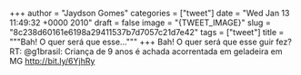 
+++
author = "Jaydson Gomes"
categories = ["tweet"]
date = "Wed Jan 13 11:49:32 +0000 2010"
draft = false
image = "{TWEET_IMAGE}"
slug = "8c238d60161e6198a29411537b7d7057c21d7e42"
tags = ["tweet"]
title = """Bah! O quer será que esse..."""
+++
Bah! O quer será que esse guir fez? RT: @g1brasil: Criança de 9 anos é achada acorrentada em geladeira em MG http://bit.ly/6YjhRy
